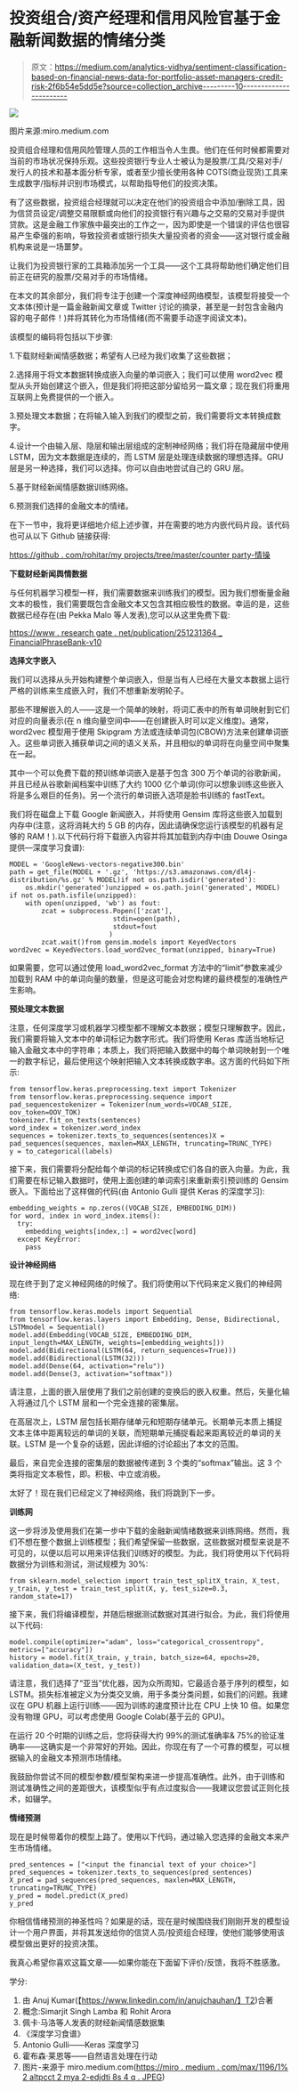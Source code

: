 # 投资组合/资产经理和信用风险官基于金融新闻数据的情绪分类

> 原文：<https://medium.com/analytics-vidhya/sentiment-classification-based-on-financial-news-data-for-portfolio-asset-managers-credit-risk-2f6b54e5dd5e?source=collection_archive---------10----------------------->

![](img/faea13ac3be5446fbd9fa35b0396bd6e.png)

图片来源:miro.medium.com

投资组合经理和信用风险管理人员的工作相当令人生畏。他们在任何时候都需要对当前的市场状况保持乐观。这些投资银行专业人士被认为是股票/工具/交易对手/发行人的技术和基本面分析专家，或者至少擅长使用各种 COTS(商业现货)工具来生成数字/指标并识别市场模式，以帮助指导他们的投资决策。

有了这些数据，投资组合经理就可以决定在他们的投资组合中添加/删除工具，因为信贷员设定/调整交易限额或向他们的投资银行有兴趣与之交易的交易对手提供贷款。这是金融工作家族中最突出的工作之一，因为即使是一个错误的评估也很容易产生牵强的影响，导致投资者或银行损失大量投资者的资金——这对银行或金融机构来说是一场噩梦。

让我们为投资银行家的工具箱添加另一个工具——这个工具将帮助他们确定他们目前正在研究的股票/交易对手的市场情绪。

在本文的其余部分，我们将专注于创建一个深度神经网络模型，该模型将接受一个文本体(预计是一篇金融新闻文章或 Twitter 讨论的摘录，甚至是一封包含金融内容的电子邮件！)并将其转化为市场情绪(而不需要手动逐字阅读文本)。

该模型的编码将包括以下步骤:

1.下载财经新闻情感数据；希望有人已经为我们收集了这些数据；

2.选择用于将文本数据转换成嵌入向量的单词嵌入；我们可以使用 word2vec 模型从头开始创建这个嵌入，但是我们将把这部分留给另一篇文章；现在我们将重用互联网上免费提供的一个嵌入。

3.预处理文本数据；在将输入输入到我们的模型之前，我们需要将文本转换成数字。

4.设计一个由输入层、隐层和输出层组成的定制神经网络；我们将在隐藏层中使用 LSTM，因为文本数据是连续的，而 LSTM 层是处理连续数据的理想选择。GRU 层是另一种选择，我们可以选择。你可以自由地尝试自己的 GRU 层。

5.基于财经新闻情感数据训练网络。

6.预测我们选择的金融文本的情绪。

在下一节中，我将更详细地介绍上述步骤，并在需要的地方内嵌代码片段。该代码也可从以下 Github 链接获得:

[https://github . com/rohitar/my projects/tree/master/counter party-情操](https://github.com/rohitar/myprojects/tree/master/counterparty-sentiment)

**下载财经新闻舆情数据**

与任何机器学习模型一样，我们需要数据来训练我们的模型。因为我们想衡量金融文本的极性，我们需要既包含金融文本又包含其相应极性的数据。幸运的是，这些数据已经存在(由 Pekka Malo 等人发表),您可以从这里免费下载:

[https://www . research gate . net/publication/251231364 _ FinancialPhraseBank-v10](https://www.researchgate.net/publication/251231364_FinancialPhraseBank-v10)

**选择文字嵌入**

我们可以选择从头开始构建整个单词嵌入，但是当有人已经在大量文本数据上运行严格的训练来生成嵌入时，我们不想重新发明轮子。

那些不理解嵌入的人——这是一个简单的映射，将词汇表中的所有单词映射到它们对应的向量表示(在 n 维向量空间中——在创建嵌入时可以定义维度)。通常，word2vec 模型用于使用 Skipgram 方法或连续单词包(CBOW)方法来创建单词嵌入。这些单词嵌入捕获单词之间的语义关系，并且相似的单词将在向量空间中聚集在一起。

其中一个可以免费下载的预训练单词嵌入是基于包含 300 万个单词的谷歌新闻，并且已经从谷歌新闻档案中训练了大约 1000 亿个单词(你可以想象训练这些嵌入将是多么艰巨的任务)。另一个流行的单词嵌入选项是脸书训练的 fastText。

我们将在磁盘上下载 Google 新闻嵌入，并将使用 Gensim 库将这些嵌入加载到内存中(注意，这将消耗大约 5 GB 的内存，因此请确保您运行该模型的机器有足够的 RAM！).以下代码行将下载嵌入内容并将其加载到内存中(由 Douwe Osinga 提供—深度学习食谱):

```
MODEL = 'GoogleNews-vectors-negative300.bin'
path = get_file(MODEL + '.gz', 'https://s3.amazonaws.com/dl4j-distribution/%s.gz' % MODEL)if not os.path.isdir('generated'):
    os.mkdir('generated')unzipped = os.path.join('generated', MODEL)
if not os.path.isfile(unzipped):
    with open(unzipped, 'wb') as fout:
        zcat = subprocess.Popen(['zcat'],
                          stdin=open(path),
                          stdout=fout
                         )
        zcat.wait()from gensim.models import KeyedVectors
word2vec = KeyedVectors.load_word2vec_format(unzipped, binary=True)
```

如果需要，您可以通过使用 load_word2vec_format 方法中的“limit”参数来减少加载到 RAM 中的单词向量的数量，但是这可能会对您构建的最终模型的准确性产生影响。

**预处理文本数据**

注意，任何深度学习或机器学习模型都不理解文本数据；模型只理解数字。因此，我们需要将输入文本中的单词标记为数字形式。我们将使用 Keras 库适当地标记输入金融文本中的字符串；本质上，我们将把输入数据中的每个单词映射到一个唯一的数字标记，最后使用这个映射把输入文本转换成数字串。这方面的代码如下所示:

```
from tensorflow.keras.preprocessing.text import Tokenizer
from tensorflow.keras.preprocessing.sequence import pad_sequencestokenizer = Tokenizer(num_words=VOCAB_SIZE, oov_token=OOV_TOK)
tokenizer.fit_on_texts(sentences)
word_index = tokenizer.word_index
sequences = tokenizer.texts_to_sequences(sentences)X = pad_sequences(sequences, maxlen=MAX_LENGTH, truncating=TRUNC_TYPE)
y = to_categorical(labels)
```

接下来，我们需要将分配给每个单词的标记转换成它们各自的嵌入向量。为此，我们需要在标记输入数据时，使用上面创建的单词索引来重新索引预训练的 Gensim 嵌入。下面给出了这样做的代码(由 Antonio Gulli 提供 Keras 的深度学习):

```
embedding_weights = np.zeros((VOCAB_SIZE, EMBEDDING_DIM))
for word, index in word_index.items():
  try:
    embedding_weights[index,:] = word2vec[word]
  except KeyError:
    pass
```

**设计神经网络**

现在终于到了定义神经网络的时候了。我们将使用以下代码来定义我们的神经网络:

```
from tensorflow.keras.models import Sequential
from tensorflow.keras.layers import Embedding, Dense, Bidirectional, LSTMmodel = Sequential()
model.add(Embedding(VOCAB_SIZE, EMBEDDING_DIM, input_length=MAX_LENGTH, weights=[embedding_weights]))
model.add(Bidirectional(LSTM(64, return_sequences=True)))
model.add(Bidirectional(LSTM(32)))
model.add(Dense(64, activation="relu"))
model.add(Dense(3, activation="softmax"))
```

请注意，上面的嵌入层使用了我们之前创建的变换后的嵌入权重。然后，矢量化输入将通过几个 LSTM 层和一个完全连接的密集层。

在高层次上，LSTM 层包括长期存储单元和短期存储单元。长期单元本质上捕捉文本主体中距离较远的单词的关联，而短期单元捕捉看起来距离较近的单词的关联。LSTM 是一个复杂的话题，因此详细的讨论超出了本文的范围。

最后，来自完全连接的密集层的数据被传递到 3 个类的“softmax”输出。这 3 个类将指定文本极性，即。积极、中立或消极。

太好了！现在我们已经定义了神经网络，我们将跳到下一步。

**训练网**

这一步将涉及使用我们在第一步中下载的金融新闻情绪数据来训练网络。然而，我们不想在整个数据上训练模型；我们希望保留一些数据，这些数据对模型来说是不可见的，以便以后可以用来评估我们训练好的模型。为此，我们将使用以下代码将数据分为训练和测试，测试规模为 30%:

```
from sklearn.model_selection import train_test_splitX_train, X_test, y_train, y_test = train_test_split(X, y, test_size=0.3, random_state=17)
```

接下来，我们将编译模型，并随后根据测试数据对其进行拟合。为此，我们将使用以下代码:

```
model.compile(optimizer="adam", loss="categorical_crossentropy", metrics=["accuracy"])
history = model.fit(X_train, y_train, batch_size=64, epochs=20, validation_data=(X_test, y_test))
```

请注意，我们选择了“亚当”优化器，因为众所周知，它最适合基于序列的模型，如 LSTM。损失标准被定义为分类交叉熵，用于多类分类问题，如我们的问题。我建议在 GPU 机器上运行训练——因为训练的速度预计比在 CPU 上快 10 倍。如果您没有物理 GPU，可以考虑使用 Google Colab(基于云的 GPU)。

在运行 20 个时期的训练之后，您将获得大约 99%的测试准确率& 75%的验证准确率——这确实是一个非常好的开始。因此，你现在有了一个可靠的模型，可以根据输入的金融文本预测市场情绪。

我鼓励你尝试不同的模型参数/模型架构来进一步提高准确性。此外，由于训练和测试准确性之间的差距很大，该模型似乎有点过度拟合——我建议您尝试正则化技术，如辍学。

**情绪预测**

现在是时候带着你的模型上路了。使用以下代码，通过输入您选择的金融文本来产生市场情绪。

```
pred_sentences = ["<input the financial text of your choice>"]
pred_sequences = tokenizer.texts_to_sequences(pred_sentences)
X_pred = pad_sequences(pred_sequences, maxlen=MAX_LENGTH, truncating=TRUNC_TYPE)
y_pred = model.predict(X_pred)
y_pred
```

你相信情绪预测的神圣性吗？如果是的话，现在是时候围绕我们刚刚开发的模型设计一个用户界面，并将其发送给你的信贷人员/投资组合经理，使他们能够使用该模型做出更好的投资决策。

我真心希望你喜欢这篇文章——如果你能在下面留下评价/反馈，我将不胜感激。

学分:

1.  由 Anuj Kumar(【https://www.linkedin.com/in/anujchauhan/】T2)合著
2.  概念:Simarjit Singh Lamba 和 Rohit Arora
3.  佩卡·马洛等人发表的财经新闻情感数据集
4.  《深度学习食谱》
5.  Antonio Gulli——Keras 深度学习
6.  霍布森·莱恩等——自然语言处理在行动
7.  图片-来源于 miro.medium.com([https://miro . medium . com/max/1196/1% 2 altpcct 2 mya 2-edjdti 8s 4 q . JPEG](https://miro.medium.com/max/1196/1%2aLTpcCt2mYa2-edjdti8S4Q.jpeg))